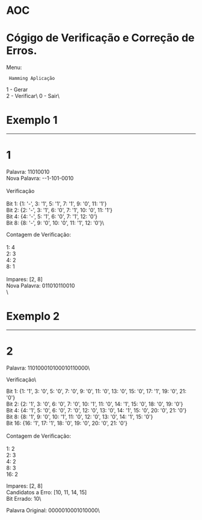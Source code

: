 # AOC
# Cógigo de Verificação e Correção de Erros.

Menu:

     Hamming Aplicação

1 - Gerar\
2 - Verificar\ 
0 - Sair\

# Exemplo 1
---------------------------------------------
# 1
Palavra: 11010010\
Nova Palavra: --1-101-0010\
\
Verificação\
\
Bit 1: {1: '-', 3: '1', 5: '1', 7: '1', 9: '0', 11: '1'}\
Bit 2: {2: '-', 3: '1', 6: '0', 7: '1', 10: '0', 11: '1'}\
Bit 4: {4: '-', 5: '1', 6: '0', 7: '1', 12: '0'}\
Bit 8: {8: '-', 9: '0', 10: '0', 11: '1', 12: '0'}\

Contagem de Verificação:\
\
1: 4\
2: 3\
4: 2\
8: 1\
\
Impares: [2, 8]\
Nova Palavra: 011010110010\
\
# Exemplo 2
---------------------------------------------

# 2
Palavra: 110100010100010110000\

Verificação\

Bit 1: {1: '1', 3: '0', 5: '0', 7: '0', 9: '0', 11: '0', 13: '0', 15: '0', 17: '1', 19: '0', 21: '0'}\
Bit 2: {2: '1', 3: '0', 6: '0', 7: '0', 10: '1', 11: '0', 14: '1', 15: '0', 18: '0', 19: '0'}\
Bit 4: {4: '1', 5: '0', 6: '0', 7: '0', 12: '0', 13: '0', 14: '1', 15: '0', 20: '0', 21: '0'}\
Bit 8: {8: '1', 9: '0', 10: '1', 11: '0', 12: '0', 13: '0', 14: '1', 15: '0'}\
Bit 16: {16: '1', 17: '1', 18: '0', 19: '0', 20: '0', 21: '0'}\
\
Contagem de Verificação:\
\
1: 2\
2: 3\
4: 2\
8: 3\
16: 2

Impares: [2, 8]\
Candidatos a Erro: [10, 11, 14, 15]\
Bit Errado: 10\

Palavra Original: 0000010001010000\
